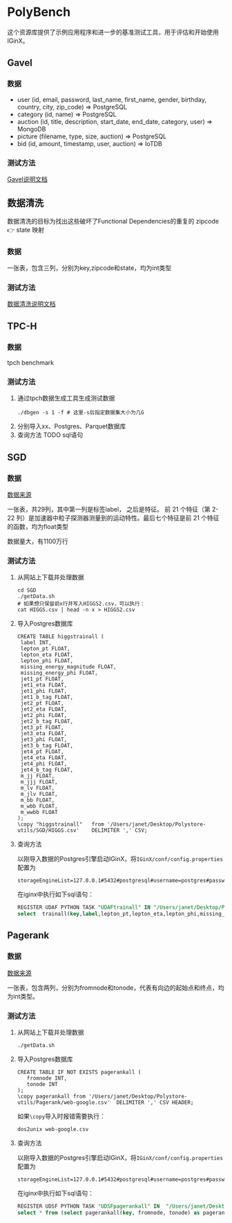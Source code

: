 # PolyBench

这个资源库提供了示例应用程序和进一步的基准测试工具，用于评估和开始使用 IGinX。

## Gavel

### 数据
- user (id, email, password, last_name, first_name, gender, birthday, country, city, zip_code) => PostgreSQL
- category (id, name) => PostgreSQL
- auction (id, title, description, start_date, end_date, category, user) => MongoDB
- picture (filename, type, size, auction) => PostgreSQL
- bid (id, amount, timestamp, user, auction) => IoTDB

### 测试方法

[Gavel说明文档](gavel/README.md)

## 数据清洗

数据清洗的目标为找出这些破坏了Functional Dependencies的重复的 zipcode 👉 state 映射

### 数据
一张表，包含三列，分别为key,zipcode和state，均为int类型

### 测试方法
   [数据清洗说明文档](dataCleaning/README.md)

## TPC-H

### 数据
tpch benchmark

### 测试方法
1. 通过tpch数据生成工具生成测试数据
   ```shell
   ./dbgen -s 1 -f # 这里-s后指定数据集大小为几G
   ```
2. 分别导入xx、Postgres、Parquet数据库
3. 查询方法
   TODO sql语句

## SGD

### 数据

[数据来源](https://archive.ics.uci.edu/dataset/280/higgs)

一张表，共29列，其中第一列是标签label， 之后是特征。
前 21 个特征（第 2-22 列）是加速器中粒子探测器测量到的运动特性。最后七个特征是前 21 个特征的函数，均为float类型

数据量大，有1100万行

### 测试方法

1. 从网站上下载并处理数据
   ```shell
   cd SGD
   ./getData.sh
   # 如果想只保留前x行并写入HIGGS2.csv，可以执行：
   cat HIGGS.csv | head -n x > HIGGS2.csv
   ```
2. 导入Postgres数据库

   ```postgresql
   CREATE TABLE higgstrainall (
    label INT,
    lepton_pt FLOAT,
    lepton_eta FLOAT,
    lepton_phi FLOAT,
    missing_energy_magnitude FLOAT,
    missing_energy_phi FLOAT,
    jet1_pt FLOAT,
    jet1_eta FLOAT,
    jet1_phi FLOAT,
    jet1_b_tag FLOAT,
    jet2_pt FLOAT,
    jet2_eta FLOAT,
    jet2_phi FLOAT,
    jet2_b_tag FLOAT,
    jet3_pt FLOAT,
    jet3_eta FLOAT,
    jet3_phi FLOAT,
    jet3_b_tag FLOAT,
    jet4_pt FLOAT,
    jet4_eta FLOAT,
    jet4_phi FLOAT,
    jet4_b_tag FLOAT,
    m_jj FLOAT,
    m_jjj FLOAT,
    m_lv FLOAT,
    m_jlv FLOAT,
    m_bb FLOAT,
    m_wbb FLOAT,
    m_wwbb FLOAT
   );
   \copy "higgstrainall"   from '/Users/janet/Desktop/Polystore-utils/SGD/HIGGS.csv'    DELIMITER ',' CSV;
   ```

3. 查询方法

   以刚导入数据的Postgres引擎启动IGinX，将`IGinX/conf/config.properties`配置为

   ```
   storageEngineList=127.0.0.1#5432#postgresql#username=postgres#password=postgres#has_data=true
   ```

   在iginx中执行如下sql语句：
   ```sql
   REGISTER UDAF PYTHON TASK "UDAFtrainall" IN "/Users/janet/Desktop/Polystore-utils/SGD/udaf_trainall.py" AS "trainall";
   select  trainall(key,label,lepton_pt,lepton_eta,lepton_phi,missing_energy_magnitude,missing_energy_phi,jet1_pt,jet1_eta,jet1_phi,jet1_b_tag,jet2_pt,jet2_eta,jet2_phi,jet2_b_tag,jet3_pt,jet3_eta,jet3_phi,jet3_b_tag,jet4_pt,jet4_eta,jet4_phi,jet4_b_tag,m_jj,m_jjj,m_lv,m_jlv,m_bb,m_wbb,m_wwbb, 1) from mongotpch.higgstrainall;
   ```

## Pagerank

### 数据
[数据来源](https://snap.stanford.edu/data/web-Google.html)

一张表，包含两列，分别为fromnode和tonode，代表有向边的起始点和终点，均为int类型。

### 测试方法
1. 从网站上下载并处理数据
   ```shell
   ./getData.sh
   ```
2. 导入Postgres数据库

   ```postgresql
   CREATE TABLE IF NOT EXISTS pagerankall (
      fromnode INT,
      tonode INT
   );
   \copy pagerankall from '/Users/janet/Desktop/Polystore-utils/Pagerank/web-google.csv'  DELIMITER ',' CSV HEADER;
   ```
   如果`\copy`导入时报错需要执行：
   ```shell
   dos2unix web-google.csv
   ```

3. 查询方法

   以刚导入数据的Postgres引擎启动IGinX，将`IGinX/conf/config.properties`配置为

   ```
   storageEngineList=127.0.0.1#5432#postgresql#username=postgres#password=postgres#has_data=true
   ```
   
   在iginx中执行如下sql语句：
   ```sql
   REGISTER UDSF PYTHON TASK "UDSFpagerankall" IN  "/Users/janet/Desktop/Polystore-utils/Pagerank/udsf_pagerankall.py" AS "pagerankall";
   select * from (select pagerankall(key, fromnode, tonode) as pagerankall from postgres.pagerankall) order by pagerankall desc limit 100;
   ```